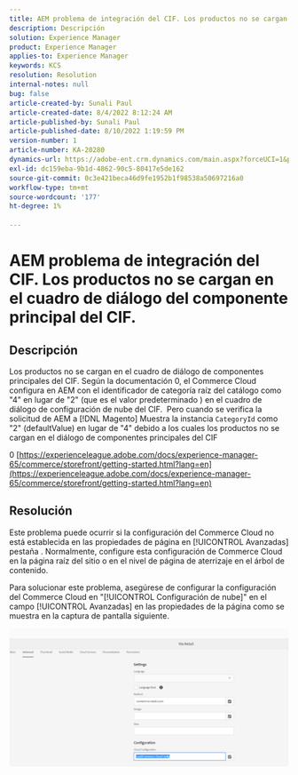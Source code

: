 ```yaml
---
title: AEM problema de integración del CIF. Los productos no se cargan en el cuadro de diálogo del componente principal del CIF.
description: Descripción
solution: Experience Manager
product: Experience Manager
applies-to: Experience Manager
keywords: KCS
resolution: Resolution
internal-notes: null
bug: false
article-created-by: Sunali Paul
article-created-date: 8/4/2022 8:12:24 AM
article-published-by: Sunali Paul
article-published-date: 8/10/2022 1:19:59 PM
version-number: 1
article-number: KA-20280
dynamics-url: https://adobe-ent.crm.dynamics.com/main.aspx?forceUCI=1&pagetype=entityrecord&etn=knowledgearticle&id=b6bf0d28-cd13-ed11-b83d-002248086a27
exl-id: dc159eba-9b1d-4862-90c5-80417e5de162
source-git-commit: 0c3e421beca46d9fe1952b1f98538a50697216a0
workflow-type: tm+mt
source-wordcount: '177'
ht-degree: 1%

---
```


# AEM problema de integración del CIF. Los productos no se cargan en el cuadro de diálogo del componente principal del CIF.

## Descripción

Los productos no se cargan en el cuadro de diálogo de componentes principales del CIF. Según la documentación 0, el Commerce Cloud configura en AEM con el identificador de categoría raíz del catálogo como &quot;4&quot; en lugar de &quot;2&quot; (que es el valor predeterminado ) en el cuadro de diálogo de configuración de nube del CIF.  Pero cuando se verifica la solicitud de AEM a [!DNL Magento] Muestra la instancia `CategoryId` como &quot;2&quot; (defaultValue) en lugar de &quot;4&quot; debido a los cuales los productos no se cargan en el diálogo de componentes principales del CIF

0 [https://experienceleague.adobe.com/docs/experience-manager-65/commerce/storefront/getting-started.html?lang=en](https://experienceleague.adobe.com/docs/experience-manager-65/commerce/storefront/getting-started.html?lang=en)

## Resolución


Este problema puede ocurrir si la configuración del Commerce Cloud no está establecida en las propiedades de página en [!UICONTROL Avanzadas] pestaña . Normalmente, configure esta configuración de Commerce Cloud en la página raíz del sitio o en el nivel de página de aterrizaje en el árbol de contenido.

Para solucionar este problema, asegúrese de configurar la configuración del Commerce Cloud en &quot;[!UICONTROL Configuración de nube]&quot; en el campo [!UICONTROL Avanzadas] en las propiedades de la página como se muestra en la captura de pantalla siguiente.

![](assets/35698328-9514-ed11-b83d-002248086a9c.png)
